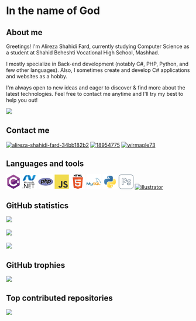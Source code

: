 # In the name of God

## About me
Greetings! I'm Alireza Shahidi Fard, currently studying Computer Science as a student at Shahid Beheshti Vocational High School, Mashhad.

I mostly specialize in Back-end development (notably C#, PHP, Python, and few other languages). Also, I sometimes create and develop C# applications and websites as a hobby.

I'm always open to new ideas and eager to discover & find more about the latest technologies. Feel free to contact me anytime and I'll try my best to help you out!

[![](https://visitcount.itsvg.in/api?id=Wirmaple73&icon=0&color=0)](https://visitcount.itsvg.in)

## Contact me
<p align="left">
<a href="https://linkedin.com/in/alireza-shahidi-fard-34bb182b2" target="blank"><img align="center" src="https://raw.githubusercontent.com/rahuldkjain/github-profile-readme-generator/master/src/images/icons/Social/linked-in-alt.svg" alt="alireza-shahidi-fard-34bb182b2" height="30" width="40" /></a>
<a href="https://stackoverflow.com/users/18954775" target="blank"><img align="center" src="https://raw.githubusercontent.com/rahuldkjain/github-profile-readme-generator/master/src/images/icons/Social/stack-overflow.svg" alt="18954775" height="30" width="40" /></a>
<a href="https://www.youtube.com/c/wirmaple73" target="blank"><img align="center" src="https://raw.githubusercontent.com/rahuldkjain/github-profile-readme-generator/master/src/images/icons/Social/youtube.svg" alt="wirmaple73" height="30" width="40" /></a>
</p>

## Languages and tools
<p align="left">
    <a href="https://www.w3schools.com/cs/" target="_blank" rel="noreferrer"> <img src="https://raw.githubusercontent.com/devicons/devicon/master/icons/csharp/csharp-original.svg" alt="csharp" width="40" height="40"/></a> 
    <a href="https://dotnet.microsoft.com/" target="_blank" rel="noreferrer"> <img src="https://raw.githubusercontent.com/devicons/devicon/master/icons/dot-net/dot-net-original-wordmark.svg" alt="dotnet" width="40" height="40"/></a> 
	<a href="https://www.php.net" target="_blank" rel="noreferrer"> <img src="https://raw.githubusercontent.com/devicons/devicon/master/icons/php/php-original.svg" alt="php" width="40" height="40"/></a>
    <a href="https://developer.mozilla.org/en-US/docs/Web/JavaScript" target="_blank" rel="noreferrer"> <img src="https://raw.githubusercontent.com/devicons/devicon/master/icons/javascript/javascript-original.svg" alt="javascript" width="40" height="40"/></a>
	<a href="https://www.w3.org/html/" target="_blank" rel="noreferrer"> <img src="https://raw.githubusercontent.com/devicons/devicon/master/icons/html5/html5-original-wordmark.svg" alt="html5" width="40" height="40"/></a> 
    <a href="https://www.mysql.com/" target="_blank" rel="noreferrer"> <img src="https://raw.githubusercontent.com/devicons/devicon/master/icons/mysql/mysql-original-wordmark.svg" alt="mysql" width="40" height="40"/></a>
    <a href="https://www.python.org" target="_blank" rel="noreferrer"> <img src="https://raw.githubusercontent.com/devicons/devicon/master/icons/python/python-original.svg" alt="python" width="40" height="40"/></a>
	<a href="https://www.photoshop.com/en" target="_blank" rel="noreferrer"> <img src="https://raw.githubusercontent.com/devicons/devicon/master/icons/photoshop/photoshop-line.svg" alt="photoshop" width="40" height="40"/></a>
    <a href="https://www.adobe.com/in/products/illustrator.html" target="_blank" rel="noreferrer"> <img src="https://www.vectorlogo.zone/logos/adobe_illustrator/adobe_illustrator-icon.svg" alt="illustrator" width="40" height="40"/></a> 
</p>

## GitHub statistics
![](https://github-readme-stats.vercel.app/api?username=Wirmaple73&theme=default&hide_border=false&include_all_commits=false&count_private=false)<br><br>
![](https://github-readme-streak-stats.herokuapp.com/?user=Wirmaple73&theme=default&hide_border=false)<br><br>
![](https://github-readme-stats.vercel.app/api/top-langs/?username=Wirmaple73&theme=default&hide_border=false&include_all_commits=false&count_private=false&layout=compact)

## GitHub trophies
![](https://github-profile-trophy.vercel.app/?username=Wirmaple73&theme=flat&no-frame=false&no-bg=false&margin-w=4)

## Top contributed repositories
![](https://github-contributor-stats.vercel.app/api?username=Wirmaple73&limit=5&theme=flat&combine_all_yearly_contributions=true)

<!--
Created with:
https://gprm.itsvg.in
https://rahuldkjain.github.io
-->
